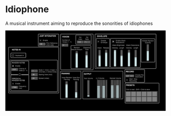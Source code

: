 # Idiophone
A musical instrument aiming to reproduce the sonorities of idiophones

<img src="https://github.com/gabriel-lavoie-viau/Idiophone/blob/a349c5f7ad1c759dfaeaf29f454205f4d8f5e656/UI_Idiophone.jpg">